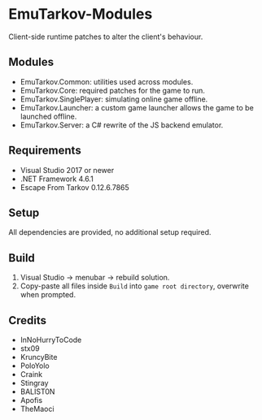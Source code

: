 # EmuTarkov-Modules
Client-side runtime patches to alter the client's behaviour.

## Modules
- EmuTarkov.Common: utilities used across modules.
- EmuTarkov.Core: required patches for the game to run.
- EmuTarkov.SinglePlayer: simulating online game offline.
- EmuTarkov.Launcher: a custom game launcher allows the game to be launched offline.
- EmuTarkov.Server: a C# rewrite of the JS backend emulator.

## Requirements
- Visual Studio 2017 or newer
- .NET Framework 4.6.1
- Escape From Tarkov 0.12.6.7865

## Setup
All dependencies are provided, no additional setup required.

## Build
1. Visual Studio -> menubar -> rebuild solution.
2. Copy-paste all files inside `Build` into `game root directory`, overwrite when prompted.

## Credits
- InNoHurryToCode
- stx09
- KruncyBite
- PoloYolo
- Craink
- Stingray
- BALIST0N
- Apofis
- TheMaoci